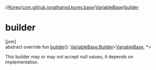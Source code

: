 //[Kores](../../../index.md)/[com.github.jonathanxd.kores.base](../index.md)/[VariableBase](index.md)/[builder](builder.md)

# builder

[jvm]\
abstract override fun [builder](builder.md)(): [VariableBase.Builder](-builder/index.md)<[VariableBase](index.md), *>

This builder may or may not accept null values, it depends on implementation.
